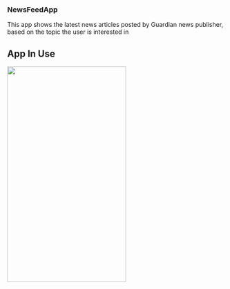### NewsFeedApp

This app shows the latest news articles posted by Guardian news publisher, based on the topic the user is interested in

## App In Use

<img src="app-in-use.gif" width="275" height="500">
